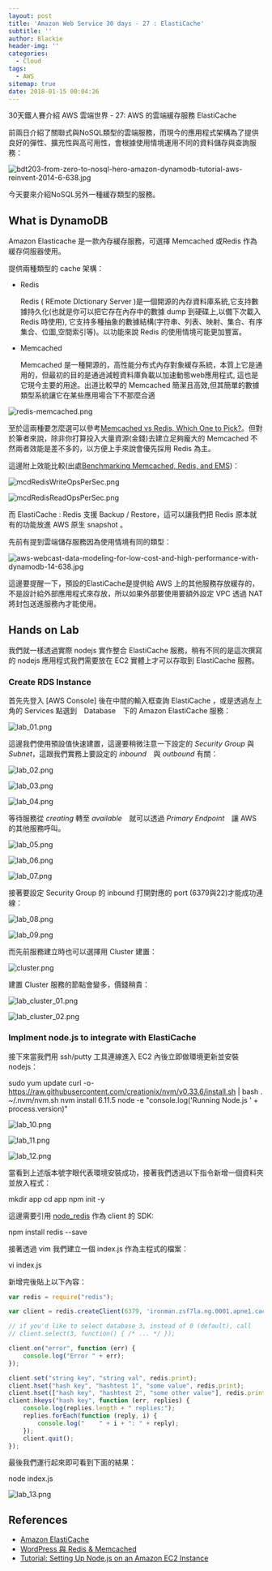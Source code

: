 ```yaml
---
layout: post
title: 'Amazon Web Service 30 days - 27 : ElastiCache'
subtitle: ''
author: Blackie
header-img: ''
categories:
  - Cloud
tags:
  - AWS
sitemap: true
date: 2018-01-15 00:04:26
---
```


30天鐵人賽介紹 AWS 雲端世界 - 27: AWS 的雲端緩存服務 ElastiCache

<!-- More -->

前兩日介紹了關聯式與NoSQL類型的雲端服務，而現今的應用程式架構為了提供良好的彈性、擴充性與高可用性，會根據使用情境運用不同的資料儲存與查詢服務：

![bdt203-from-zero-to-nosql-hero-amazon-dynamodb-tutorial-aws-reinvent-2014-6-638.jpg](bdt203-from-zero-to-nosql-hero-amazon-dynamodb-tutorial-aws-reinvent-2014-6-638.jpg)

今天要來介紹NoSQL另外一種緩存類型的服務。

## What is DynamoDB ##

Amazon Elasticache 是一款內存緩存服務，可選擇 Memcached 或Redis 作為緩存伺服器使用。


提供兩種類型的 cache 架構：

- Redis 

  Redis ( REmote DIctionary Server )是一個開源的內存資料庫系統,它支持數據持久化(也就是你可以把它存在內存中的數據 dump 到硬碟上,以備下次載入 Redis 時使用), 它支持多種抽象的數據結構(字符串、列表、映射、集合、有序集合、位圖,空間索引等)。以功能來說 Redis 的使用情境可能更加豐富。

- Memcached

  Memcached 是一種開源的，高性能分布式內存對象緩存系統，本質上它是通用的，但最初的目的是通過減輕資料庫負載以加速動態web應用程式, 這也是它現今主要的用途。出道比較早的 Memcached 簡潔且高效,但其簡單的數據類型系統讓它在某些應用場合下不那麼合適

![redis-memcached.png](redis-memcached.png)

至於這兩種要怎麼選可以參考[Memcached vs Redis, Which One to Pick?](https://www.linkedin.com/pulse/memcached-vs-redis-which-one-pick-ranjeet-vimal)。但對於筆者來說，除非你打算投入大量資源(金錢)去建立足夠龐大的 Memcached 不然兩者效能是差不多的，以方便上手來說會優先採用 Redis 為主。

這邊附上效能比較(出處[Benchmarking Memcached, Redis, and EMS](http://synsem.com/MCD_Redis_EMS/))：

![mcdRedisWriteOpsPerSec.png](mcdRedisWriteOpsPerSec.png)

![mcdRedisReadOpsPerSec.png](mcdRedisReadOpsPerSec.png)

而 ElastiCache : Redis 支援 Backup / Restore，這可以讓我們把 Redis 原本就有的功能放進 AWS 原生 snapshot 。

先前有提到雲端儲存服務因為使用情境有同的類型：

![aws-webcast-data-modeling-for-low-cost-and-high-performance-with-dynamodb-14-638.jpg](aws-webcast-data-modeling-for-low-cost-and-high-performance-with-dynamodb-14-638.jpg)

這邊要提醒一下，預設的ElastiCache是提供給 AWS 上的其他服務存放緩存的，不是設計給外部應用程式來存放，所以如果外部要使用要額外設定 VPC 透過 NAT 將封包送進服務內才能使用。

## Hands on Lab ##

我們就一樣透過實際  nodejs 實作整合 ElastiCache 服務，稍有不同的是這次撰寫的 nodejs 應用程式我們需要放在 EC2 實體上才可以存取到 ElastiCache 服務。

### Create RDS Instance ###

首先先登入 [AWS Console] 後在中間的輸入框查詢 ElastiCache ，或是透過左上角的 Services 點選到　Database　下的 Amazon ElastiCache 服務：

![lab_01.png](lab_01.png)

這邊我們使用預設值快速建置，這邊要稍微注意一下設定的 *Security Group* 與 *Subnet*，這跟我們實務上要設定的 *inbound*　與 *outbound* 有關：

![lab_02.png](lab_02.png)

![lab_03.png](lab_03.png)

![lab_04.png](lab_04.png)

等待服務從 *creating* 轉至 *available*　就可以透過 *Primary Endpoint*　讓 AWS 的其他服務呼叫。

![lab_05.png](lab_05.png)

![lab_06.png](lab_06.png)

![lab_07.png](lab_07.png)

接著要設定 Security Group 的 inbound 打開對應的 port (6379與22)才能成功連線：

![lab_08.png](lab_08.png)

![lab_09.png](lab_09.png)

而先前服務建立時也可以選擇用 Cluster 建置：

![cluster.png](cluster.png)

建置 Cluster 服務的節點會變多，價錢稍貴：

![lab_cluster_01.png](lab_cluster_01.png)

![lab_cluster_02.png](lab_cluster_02.png)

### Implment node.js to integrate with ElastiCache ###

接下來當我們用 ssh/putty 工具連線進入 EC2 內後立即做環境更新並安裝 nodejs：

  sudo yum update
  curl -o- https://raw.githubusercontent.com/creationix/nvm/v0.33.6/install.sh | bash
  . ~/.nvm/nvm.sh
  nvm install 6.11.5
  node -e "console.log('Running Node.js ' + process.version)"

![lab_10.png](lab_10.png)

![lab_11.png](lab_11.png)

![lab_12.png](lab_12.png)

當看到上述版本號字眼代表環境安裝成功，接著我們透過以下指令新增一個資料夾並放入程式：

  mkdir app
  cd app
  npm init -y

這邊需要引用 [node_redis](https://github.com/NodeRedis/node_redis) 作為 client 的 SDK:

  npm install redis --save

接著透過 vim 我們建立一個 index.js 作為主程式的檔案：

  vi index.js

新增完後貼上以下內容：

```js
var redis = require("redis");

var client = redis.createClient(6379, 'ironman.zsf7la.ng.0001.apne1.cache.amazonaws.com', {no_ready_check: true});

// if you'd like to select database 3, instead of 0 (default), call
// client.select(3, function() { /* ... */ });

client.on("error", function (err) {
    console.log("Error " + err);
});

client.set("string key", "string val", redis.print);
client.hset("hash key", "hashtest 1", "some value", redis.print);
client.hset(["hash key", "hashtest 2", "some other value"], redis.print);
client.hkeys("hash key", function (err, replies) {
    console.log(replies.length + " replies:");
    replies.forEach(function (reply, i) {
        console.log("    " + i + ": " + reply);
    });
    client.quit();
});
```

最後我們運行起來即可看到下面的結果：

  node index.js

![lab_13.png](lab_13.png)

## References ##

- [Amazon ElastiCache](https://aws.amazon.com/tw/elasticache/?nc1=h_ls)
- [WordPress 與 Redis & Memcached](https://kknews.cc/other/yn5pola.html)
- [Tutorial: Setting Up Node.js on an Amazon EC2 Instance](https://docs.aws.amazon.com/sdk-for-javascript/v2/developer-guide/setting-up-node-on-ec2-instance.html)